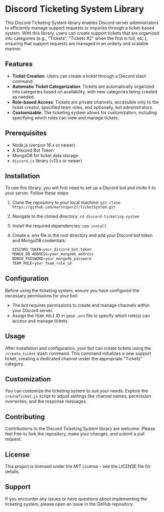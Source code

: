 # Discord Ticketing System Library

This Discord Ticketing System library enables Discord server administrators to efficiently manage support requests or inquiries through a ticket-based system. With this library, users can create support tickets that are organized into categories (e.g., "Tickets", "Tickets #2" when the first is full, etc.), ensuring that support requests are managed in an orderly and scalable manner.

## Features

- **Ticket Creation**: Users can create a ticket through a Discord slash command.
- **Automatic Ticket Categorization**: Tickets are automatically organized into categories based on availability, with new categories being created as needed.
- **Role-based Access**: Tickets are private channels, accessible only to the ticket creator, specified team roles, and optionally, bot administrators.
- **Customizable**: The ticketing system allows for customization, including specifying which roles can view and manage tickets.

## Prerequisites

- Node.js (version 16.x or newer)
- A Discord Bot Token
- MongoDB for ticket data storage
- `discord.js` library (v13.x or newer)

## Installation

To use this library, you will first need to set up a Discord bot and invite it to your server. Follow these steps:

1. Clone the repository to your local machine:
   `git clone https://github.com/marsniper27/TicketSystem.git`

2. Navigate to the cloned directory:
    `cd discord-ticketing-system`

3. Install the required dependencies:
    `npm install`

4. Create a .env file in the root directory and add your Discord bot token and MongoDB credentials:
    ```js
    DISCORD_TOKEN=your_discord_bot_token
    MONGO_DB_ADDRESS=your_mongodb_address
    MONGO_PASSWORD=your_mongodb_password
    TEAM_ROLE=your_team_role_id
    ```

## Configuration
Before using the ticketing system, ensure you have configured the necessary permissions for your bot:

* The bot requires permissions to create and manage channels within your Discord server.
* Assign the `TEAM_ROLE` ID in your `.env` file to specify which role(s) can access and manage tickets.

## Usage
After installation and configuration, your bot can create tickets using the `/create_ticket` slash command. This command initializes a new support ticket, creating a dedicated channel under the appropriate "Tickets" category.

## Customization
You can customize the ticketing system to suit your needs. Explore the `createTicket.js` script to adjust settings like channel names, permission overwrites, and the response messages.

## Contributing
Contributions to the Discord Ticketing System library are welcome. Please feel free to fork the repository, make your changes, and submit a pull request.

## License
This project is licensed under the MIT License - see the LICENSE file for details.

## Support
If you encounter any issues or have questions about implementing the ticketing system, please open an issue in the GitHub repository.